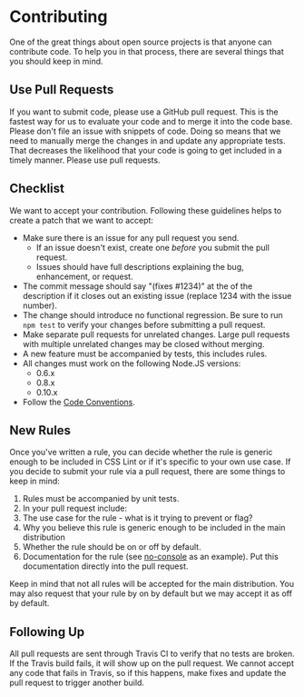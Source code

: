 # Contributing

One of the great things about open source projects is that anyone can contribute code. To help you in that process, there are several things that you should keep in mind.

## Use Pull Requests

If you want to submit code, please use a GitHub pull request. This is the fastest way for us to evaluate your code and to merge it into the code base. Please don't file an issue with snippets of code. Doing so means that we need to manually merge the changes in and update any appropriate tests. That decreases the likelihood that your code is going to get included in a timely manner. Please use pull requests.

## Checklist

We want to accept your contribution. Following these guidelines helps to create a patch that we want to accept:

* Make sure there is an issue for any pull request you send.
  * If an issue doesn't exist, create one *before* you submit the pull request.
  * Issues should have full descriptions explaining the bug, enhancement, or request.
* The commit message should say "(fixes #1234)" at the of the description if it closes out an existing issue (replace 1234 with the issue number).
* The change should introduce no functional regression. Be sure to run `npm test` to verify your changes before submitting a pull request.
* Make separate pull requests for unrelated changes. Large pull requests with multiple unrelated changes may be closed without merging.
* A new feature must be accompanied by tests, this includes rules.
* All changes must work on the following Node.JS versions:
  * 0.6.x
  * 0.8.x
  * 0.10.x
* Follow the [Code Conventions](Code-Conventions.md).

## New Rules 

Once you've written a rule, you can decide whether the rule is generic enough to be included in CSS Lint or if it's specific to your own use case. If you decide to submit your rule via a pull request, there are some things to keep in mind:

1. Rules must be accompanied by unit tests.
1. In your pull request include:
  1. The use case for the rule - what is it trying to prevent or flag?
  1. Why you believe this rule is generic enough to be included in the main distribution
  1. Whether the rule should be on or off by default.
  1. Documentation for the rule (see [no-console](no-console.md) as an example). Put this documentation directly into the pull request.
  
Keep in mind that not all rules will be accepted for the main distribution. You may also request that your rule by on by default but we may accept it as off by default. 

## Following Up

All pull requests are sent through Travis CI to verify that no tests are broken. If the Travis build fails, it will show up on the pull request. We cannot accept any code that fails in Travis, so if this happens, make fixes and update the pull request to trigger another build.
